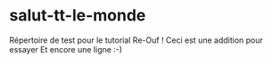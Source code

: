 ﻿salut-tt-le-monde
=================

Répertoire de test pour le tutorial
Re-Ouf !
Ceci est une addition pour essayer
Et encore une ligne :-)
